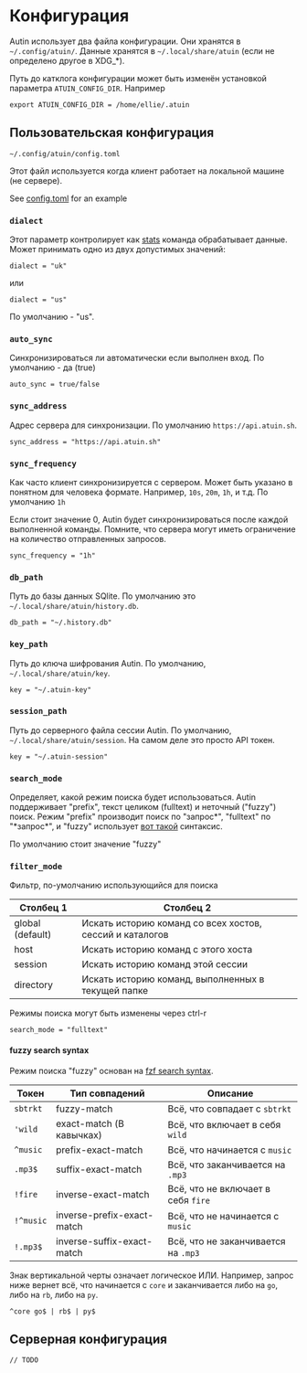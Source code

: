 # Конфигурация

Autin использует два файла конфигурации. Они хранятся в `~/.config/atuin/`. Данные
хранятся в `~/.local/share/atuin` (если не определено другое в XDG\_\*).

Путь до катклога конфигурации может быть изменён установкой 
параметра `ATUIN_CONFIG_DIR`. Например

```
export ATUIN_CONFIG_DIR = /home/ellie/.atuin
```

## Пользовательская конфигурация

```
~/.config/atuin/config.toml
```

Этот файл используется когда клиент работает на локальной машине (не сервере).

See [config.toml](../atuin-client/config.toml) for an example

### `dialect`

Этот параметр контролирует как [stats](stats.md) команда обрабатывает данные.
Может принимать одно из двух допустимых значений:

```
dialect = "uk"
```

или

```
dialect = "us"
```

По умолчанию - "us".

### `auto_sync`

Синхронизироваться ли автоматически если выполнен вход. По умолчанию - да (true)
```
auto_sync = true/false
```

### `sync_address`

Адрес сервера для синхронизации. По умолчанию `https://api.atuin.sh`.

```
sync_address = "https://api.atuin.sh"
```

### `sync_frequency`

Как часто клиент синхронизируется с сервером. Может быть указано в 
понятном для человека формате. Например, `10s`, `20m`, `1h`, и т.д.
По умолчанию `1h`

Если стоит значение 0, Autin будет синхронизироваться после каждой выполненной команды.
Помните, что сервера могут иметь ограничение на количество отправленных запросов.

```
sync_frequency = "1h"
```

### `db_path`

Путь до базы данных SQlite. По умолчанию это
`~/.local/share/atuin/history.db`.

```
db_path = "~/.history.db"
```

### `key_path`

Путь до ключа шифрования Autin. По умолчанию,
`~/.local/share/atuin/key`.

```
key = "~/.atuin-key"
```

### `session_path`

Путь до серверного файла сессии Autin. По умолчанию,
`~/.local/share/atuin/session`. На самом деле это просто API токен.

```
key = "~/.atuin-session"
```

### `search_mode`

Определяет, какой режим поиска будет использоваться. Autin поддерживает "prefix",
текст целиком (fulltext) и неточный ("fuzzy") поиск. Режим "prefix" производит
поиск по "запрос\*", "fulltext" по "\*запрос\*", и "fuzzy" использует 
[вот такой](#fuzzy-search-syntax) синтаксис.

По умолчанию стоит значение "fuzzy"

### `filter_mode`

Фильтр, по-умолчанию использующийся для поиска

| Столбец 1        | Столбец 2	                                               |
|------------------|----------------------------------------------------------|
| global (default) | Искать историю команд со всех хостов, сессий и каталогов |
| host             | Искать историю команд с этого хоста                      |
| session          | Искать историю команд этой сессии                        |
| directory        | Искать историю команд, выполненных в текущей папке       |

Режимы поиска могут быть изменены через ctrl-r


```
search_mode = "fulltext"
```

#### fuzzy search syntax

Режим поиска "fuzzy" основан на
[fzf search syntax](https://github.com/junegunn/fzf#search-syntax).

| Токен     | Тип совпадений             | Описание                            |
|-----------|----------------------------|-------------------------------------|
| `sbtrkt`  | fuzzy-match                | Всё, что совпадает с `sbtrkt`       |
| `'wild`   | exact-match (В кавычках)   | Всё, что включает в себя `wild`     |
| `^music`  | prefix-exact-match         | Всё, что начинается с `music`       |
| `.mp3$`   | suffix-exact-match         | Всё, что заканчивается на `.mp3`    |
| `!fire`   | inverse-exact-match        | Всё, что не включает в себя `fire`  |
| `!^music` | inverse-prefix-exact-match | Всё, что не начинается с `music`    |
| `!.mp3$`  | inverse-suffix-exact-match | Всё, что не заканчивается на `.mp3` |

Знак вертикальной черты означает логическое ИЛИ. Например, запрос ниже вернет
всё, что начинается с `core` и заканчивается либо на `go`, либо на `rb`, либо на `py`.

```
^core go$ | rb$ | py$
```

## Серверная конфигурация

`// TODO`
